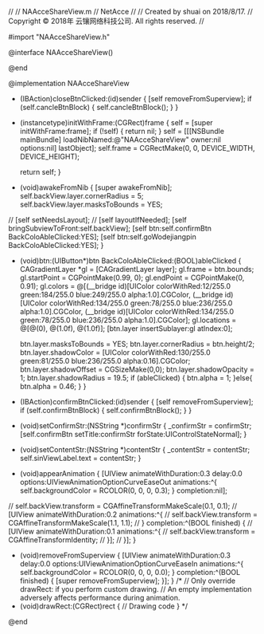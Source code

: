 //
//  NAAcceShareView.m
//  NetAcce
//
//  Created by shuai on 2018/8/17.
//  Copyright © 2018年 云镶网络科技公司. All rights reserved.
//

#import "NAAcceShareView.h"

@interface NAAcceShareView()




@end

@implementation NAAcceShareView

- (IBAction)closeBtnClicked:(id)sender
{
    [self removeFromSuperview];
    if (self.cancleBtnBlock) {
        self.cancleBtnBlock();
    }
}
- (instancetype)initWithFrame:(CGRect)frame
{
    self = [super initWithFrame:frame];
    if (!self) {
        return nil;
    }
    self = [[[NSBundle mainBundle] loadNibNamed:@"NAAcceShareView" owner:nil options:nil] lastObject];
    self.frame = CGRectMake(0, 0, DEVICE_WIDTH, DEVICE_HEIGHT);
    
    return self;
}

- (void)awakeFromNib
{
    [super awakeFromNib];
    self.backView.layer.cornerRadius = 5;
    self.backView.layer.masksToBounds = YES;
    
//    [self setNeedsLayout];
//    [self layoutIfNeeded];
    [self bringSubviewToFront:self.backView];
    [self btn:self.confirmBtn BackColoAbleClicked:YES];
    [self btn:self.goWodejiangpin BackColoAbleClicked:YES];
}

- (void)btn:(UIButton*)btn BackColoAbleClicked:(BOOL)ableClicked
{
    CAGradientLayer *gl = [CAGradientLayer layer];
    gl.frame = btn.bounds;
    gl.startPoint = CGPointMake(0.99, 0);
    gl.endPoint = CGPointMake(0, 0.91);
    gl.colors = @[(__bridge id)[UIColor colorWithRed:12/255.0 green:184/255.0 blue:249/255.0 alpha:1.0].CGColor, (__bridge id)[UIColor colorWithRed:134/255.0 green:78/255.0 blue:236/255.0 alpha:1.0].CGColor, (__bridge id)[UIColor colorWithRed:134/255.0 green:78/255.0 blue:236/255.0 alpha:1.0].CGColor];
    gl.locations = @[@(0), @(1.0f), @(1.0f)];
    [btn.layer insertSublayer:gl atIndex:0];
    
    btn.layer.masksToBounds = YES;
    btn.layer.cornerRadius = btn.height/2;
    btn.layer.shadowColor = [UIColor colorWithRed:130/255.0 green:81/255.0 blue:236/255.0 alpha:0.16].CGColor;
    btn.layer.shadowOffset = CGSizeMake(0,0);
    btn.layer.shadowOpacity = 1;
    btn.layer.shadowRadius = 19.5;
    if (ableClicked) {
        btn.alpha = 1;
    }else{
        btn.alpha = 0.46;
    }
}
- (IBAction)confirmBtnClicked:(id)sender
{
    [self removeFromSuperview];
    if (self.confirmBtnBlock) {
        self.confirmBtnBlock();
    }
}


- (void)setConfirmStr:(NSString *)confirmStr
{
    _confirmStr = confirmStr;
    [self.confirmBtn setTitle:confirmStr forState:UIControlStateNormal];
}
- (void)setContentStr:(NSString *)contentStr
{
    _contentStr = contentStr; 
    self.sinViewLabel.text = contentStr;
}
- (void)appearAnimation
{
    [UIView animateWithDuration:0.3 delay:0.0 options:UIViewAnimationOptionCurveEaseOut animations:^{
        self.backgroundColor = RCOLOR(0, 0, 0, 0.3);
    } completion:nil];

//    self.backView.transform = CGAffineTransformMakeScale(0.1, 0.1);
//    [UIView animateWithDuration:0.2 animations:^{
//        self.backView.transform = CGAffineTransformMakeScale(1.1, 1.1);
//    } completion:^(BOOL finished) {
//        [UIView animateWithDuration:0.1 animations:^{
//            self.backView.transform = CGAffineTransformIdentity;
//        }];
//    }];
}
- (void)removeFromSuperview
{
    [UIView animateWithDuration:0.3 delay:0.0 options:UIViewAnimationOptionCurveEaseIn animations:^{
        self.backgroundColor = RCOLOR(0, 0, 0, 0.0);
    } completion:^(BOOL finished) {
        [super removeFromSuperview];
    }];
}
/*
// Only override drawRect: if you perform custom drawing.
// An empty implementation adversely affects performance during animation.
- (void)drawRect:(CGRect)rect {
    // Drawing code
}
*/

@end
